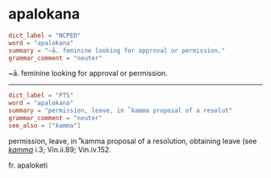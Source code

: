 # apalokana

``` toml
dict_label = "NCPED"
word = "apalokana"
summary = "~ā. feminine looking for approval or permission."
grammar_comment = "neuter"
```

\~ā. feminine looking for approval or permission.

--------------------

``` toml
dict_label = "PTS"
word = "apalokana"
summary = "permission, leave, in ˚kamma proposal of a resolut"
grammar_comment = "neuter"
see_also = ["kamma"]
```

permission, leave, in ˚kamma proposal of a resolution, obtaining leave (see *[kamma](kamma.md)* i.3; Vin.ii.89; Vin.iv.152.

fr. apaloketi


